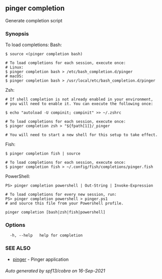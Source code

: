 ## pinger completion

Generate completion script

### Synopsis

To load completions:
Bash:

	$ source <(pinger completion bash)
	
	# To load completions for each session, execute once:
	# Linux:
	$ pinger completion bash > /etc/bash_completion.d/pinger
	# macOS:
	$ pinger completion bash > /usr/local/etc/bash_completion.d/pinger
	
Zsh:

	# If shell completion is not already enabled in your environment,
	# you will need to enable it. You can execute the following once:
	
	$ echo "autoload -U compinit; compinit" >> ~/.zshrc
	
	# To load completions for each session, execute once:
	$ pinger completion zsh > "${fpath[1]}/_pinger
	
	# You will need to start a new shell for this setup to take effect.
	
Fish:

	$ pinger completion fish | source
	
	# To load completions for each session, execute once:
	$ pinger completion fish > ~/.config/fish/completions/pinger.fish
	
PowerShell:

	PS> pinger completion powershell | Out-String | Invoke-Expression
	
	# To load completions for every new session, run:
	PS> pinger completion powershell > pinger.ps1
	# and source this file from your Powershell profile.


```
pinger completion [bash|zsh|fish|powershell]
```

### Options

```
  -h, --help   help for completion
```

### SEE ALSO

* [pinger](pinger.md)	 - Pinger application

###### Auto generated by spf13/cobra on 16-Sep-2021
